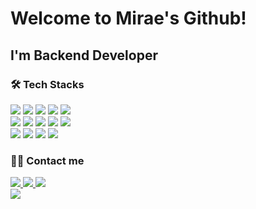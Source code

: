 <div style="text-align: left;">
    <h1>  Welcome to Mirae's Github! </h1>  
    <h2> I'm Backend Developer </h2>
    </div>
    <div style="text-align: left;">
    <h3> 🛠️ Tech Stacks </h3>
    <div style="margin: ; text-align: left;" "text-align: left;"> <img src="https://img.shields.io/badge/C-A8B9CC?style=flat-square&logo=C&logoColor=white">
          <img src="https://img.shields.io/badge/Docker-2496ED?style=flat-square&logo=Docker&logoColor=white">
          <img src="https://img.shields.io/badge/Express-000000?style=flat-square&logo=Express&logoColor=white">
          <img src="https://img.shields.io/badge/Git-F05032?style=flat-square&logo=Git&logoColor=white">
          <img src="https://img.shields.io/badge/HTML5-E34F26?style=flat-square&logo=HTML5&logoColor=white">
          <br/><img src="https://img.shields.io/badge/Java-007396?style=flat-square&logo=Java&logoColor=white">
          <img src="https://img.shields.io/badge/Javascript-F7DF1E?style=flat-square&logo=Javascript&logoColor=white">
          <img src="https://img.shields.io/badge/Linux-FCC624?style=flat-square&logo=Linux&logoColor=white">
          <img src="https://img.shields.io/badge/MySQL-4479A1?style=flat-square&logo=MySQL&logoColor=white">
          <img src="https://img.shields.io/badge/Node.js-339933?style=flat-square&logo=Node.js&logoColor=white">
          <br/><img src="https://img.shields.io/badge/Python-3776AB?style=flat-square&logo=Python&logoColor=white">
          <img src="https://img.shields.io/badge/React-61DAFB?style=flat-square&logo=React&logoColor=white">
          <img src="https://img.shields.io/badge/Spring-6DB33F?style=flat-square&logo=Spring&logoColor=white">
          <img src="https://img.shields.io/badge/Spring Boot-6DB33F?style=flat-square&logo=Spring Boot&logoColor=white">
          </div>
    </div>
    <div style="text-align: left;">
    <h3> 🧑‍💻 Contact me </h3>
    <a href=https://www.instagram.com/miraexhoi> 
        <img src="https://img.shields.io/badge/Instagram-E4405F?style=flat-square&logo=Instagram&logoColor=white&link=https://www.instagram.com/miraexhoi"> 
    </a>
    <a href=https://url.kr/gv86ch> <img src="https://img.shields.io/badge/Portfolio-000000?style=flat-square&logo=Notion&logoColor=white&link=https://url.kr/gv86ch"> </a>
    <a href=mailto:miraexhoi@gmail.com> 
        <img src="https://img.shields.io/badge/Gmail-EA4335?style=flat-square&logo=Gmail&logoColor=white&link=mailto:miraexhoi@gmail.com"> 
    </a>
    </div>
    </div>
    <div style="text-align: left;">  <img src="https://github-readme-stats.vercel.app/api/top-langs/?username=miraexhoi&layout=compact&bg_color=180,000000,&title_color=000000&text_color=000000"/> 
    </div> 
</div>
    
